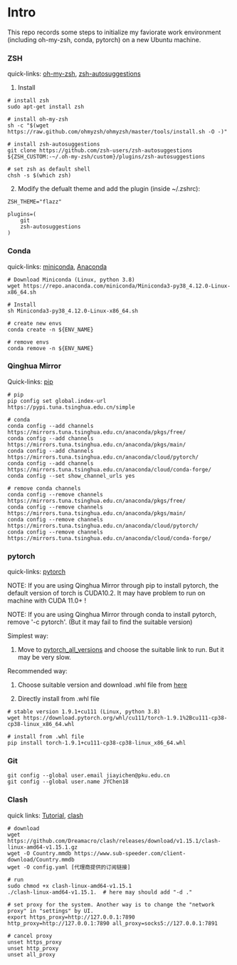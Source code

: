 # Intro
This repo records some steps to initialize my faviorate work environment (including oh-my-zsh, conda, pytorch) on a new Ubuntu machine.


### ZSH

quick-links: [oh-my-zsh](https://ohmyz.sh/#install), [zsh-autosuggestions](https://github.com/zsh-users/zsh-autosuggestions/blob/master/INSTALL.md)

1. Install
```
# install zsh
sudo apt-get install zsh

# install oh-my-zsh
sh -c "$(wget https://raw.github.com/ohmyzsh/ohmyzsh/master/tools/install.sh -O -)"

# install zsh-autosuggestions
git clone https://github.com/zsh-users/zsh-autosuggestions ${ZSH_CUSTOM:-~/.oh-my-zsh/custom}/plugins/zsh-autosuggestions

# set zsh as default shell
chsh -s $(which zsh)
```

2. Modify the defualt theme and add the plugin (inside ~/.zshrc):
```
ZSH_THEME="flazz"

plugins=( 
    git
    zsh-autosuggestions
)
```


### Conda 

quick-links: [miniconda](https://docs.conda.io/en/latest/miniconda.html), [Anaconda](https://www.anaconda.com/products/distribution)

```
# Download Miniconda (Linux, python 3.8)
wget https://repo.anaconda.com/miniconda/Miniconda3-py38_4.12.0-Linux-x86_64.sh

# Install 
sh Miniconda3-py38_4.12.0-Linux-x86_64.sh

# create new envs
conda create -n ${ENV_NAME}

# remove envs
conda remove -n ${ENV_NAME}
```

### Qinghua Mirror

Quick-links: [pip](https://mirrors.tuna.tsinghua.edu.cn/help/pypi/)

```
# pip 
pip config set global.index-url https://pypi.tuna.tsinghua.edu.cn/simple

# conda 
conda config --add channels https://mirrors.tuna.tsinghua.edu.cn/anaconda/pkgs/free/
conda config --add channels https://mirrors.tuna.tsinghua.edu.cn/anaconda/pkgs/main/
conda config --add channels https://mirrors.tuna.tsinghua.edu.cn/anaconda/cloud/pytorch/
conda config --add channels https://mirrors.tuna.tsinghua.edu.cn/anaconda/cloud/conda-forge/
conda config --set show_channel_urls yes

# remove conda channels
conda config --remove channels https://mirrors.tuna.tsinghua.edu.cn/anaconda/pkgs/free/
conda config --remove channels https://mirrors.tuna.tsinghua.edu.cn/anaconda/pkgs/main/
conda config --remove channels https://mirrors.tuna.tsinghua.edu.cn/anaconda/cloud/pytorch/
conda config --remove channels https://mirrors.tuna.tsinghua.edu.cn/anaconda/cloud/conda-forge/

```


### pytorch

quick-links: [pytorch](https://pytorch.org/get-started/previous-versions/)

NOTE: If you are using Qinghua Mirror through pip to install pytorch, the default version of torch is CUDA10.2. It may have problem to run on machine with CUDA 11.0+ !

NOTE: If you are using Qinghua Mirror through conda to install pytorch, remove '-c pytorch'. (But it may fail to find the suitable version)

Simplest way:

1. Move to [pytorch_all_versions](https://pytorch.org/get-started/previous-versions/) and choose the suitable link to run. But it may be very slow.

Recommended way: 

1. Choose suitable version and download .whl file from [here](https://download.pytorch.org/whl/torch_stable.html)

2. Directly install from .whl file

```
# stable version 1.9.1+cu111 (Linux, python 3.8)
wget https://download.pytorch.org/whl/cu111/torch-1.9.1%2Bcu111-cp38-cp38-linux_x86_64.whl

# install from .whl file
pip install torch-1.9.1+cu111-cp38-cp38-linux_x86_64.whl

```

### Git

```
git config --global user.email jiayichen@pku.edu.cn
git config --global user.name JYChen18
```


### Clash

quick links: [Tutorial](https://segmentfault.com/a/1190000041862051), [clash](https://github.com/Dreamacro/clash/releases/)

```
# download 
wget https://github.com/Dreamacro/clash/releases/download/v1.15.1/clash-linux-amd64-v1.15.1.gz
wget -O Country.mmdb https://www.sub-speeder.com/client-download/Country.mmdb
wget -O config.yaml [代理商提供的订阅链接]

# run
sudo chmod +x clash-linux-amd64-v1.15.1
./clash-linux-amd64-v1.15.1.  # here may should add "-d ."

# set proxy for the system. Another way is to change the "network proxy" in "settings" by UI.
export https_proxy=http://127.0.0.1:7890 http_proxy=http://127.0.0.1:7890 all_proxy=socks5://127.0.0.1:7891

# cancel proxy
unset https_proxy
unset http_proxy
unset all_proxy
```
